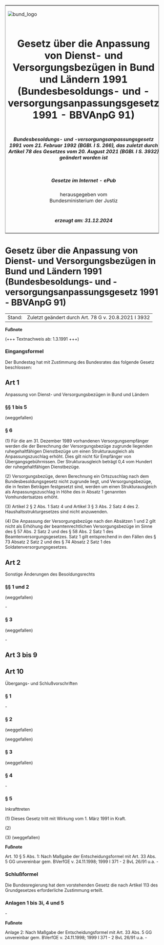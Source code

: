 <span id="DECKBLATT.html"></span>

<table border="0" frame="border" width="100%">

<tr valign="top">

<td align="left">

![bund\_logo](BfJ_2021_Web_de_de.gif)

</td>

<td align="right">

 

</td>

</tr>

<tr align="center" valign="middle">

<td colspan="2">

# Gesetz über die Anpassung von Dienst- und Versorgungsbezügen in Bund und Ländern 1991 (Bundesbesoldungs- und -versorgungsanpassungsgesetz 1991 - BBVAnpG 91)

</td>

</tr>

<tr align="center" valign="middle">

<td colspan="2">

##### Bundesbesoldungs- und -versorgungsanpassungsgesetz 1991 vom 21. Februar 1992 (BGBl. I S. 266), das zuletzt durch Artikel 78 des Gesetzes vom 20. August 2021 (BGBl. I S. 3932) geändert worden ist

</td>

</tr>

<tr align="center" valign="middle">

<td colspan="2">

  
  

##### Gesetze im Internet - ePub  
  
herausgegeben vom  
Bundesministerium der Justiz

</td>

</tr>

<tr align="center" valign="bottom">

<td colspan="2">

  
  

##### erzeugt am: 31.12.2024

</td>

</tr>

</table>

<span id="BJNR002669992.html"></span>

# Gesetz über die Anpassung von Dienst- und Versorgungsbezügen in Bund und Ländern 1991 (Bundesbesoldungs- und -versorgungsanpassungsgesetz 1991 - BBVAnpG 91)

<div>

<div class="jnhtml">

|        |                                                      |
| ------ | ---------------------------------------------------- |
| Stand: | Zuletzt geändert durch Art. 78 G v. 20.8.2021 I 3932 |

</div>

</div>

<div>

  
**Fußnote**

<div class="jnhtml">

<div>

<div class="jurAbsatz">

(+++ Textnachweis ab: 1.3.1991 +++)

</div>

</div>

</div>

</div>

<span id="BJNR002669992BJNE000500314.html"></span>

### Eingangsformel  

<div>

<div class="jnhtml">

<div>

<div class="jurAbsatz">

Der Bundestag hat mit Zustimmung des Bundesrates das folgende Gesetz
beschlossen:

</div>

</div>

</div>

</div>

<span id="BJNR002669992BJNG000100314.html"></span>

## Art 1  
Anpassung von Dienst- und Versorgungsbezügen in Bund und Ländern

<span id="BJNR002669992BJNE000601310.html"></span>

### §§ 1 bis 5  
(weggefallen)

<span id="BJNR002669992BJNE001101116.html"></span>

### § 6  

<div>

<div class="jnhtml">

<div>

<div class="jurAbsatz">

(1) Für die am 31. Dezember 1989 vorhandenen Versorgungsempfänger werden
die der Berechnung der Versorgungsbezüge zugrunde liegenden
ruhegehaltfähigen Dienstbezüge um einen Strukturausgleich als
Anpassungszuschlag erhöht. Dies gilt nicht für Empfänger von
Übergangsgebührnissen. Der Strukturausgleich beträgt 0,4 vom Hundert
der ruhegehaltfähigen Dienstbezüge.

</div>

<div class="jurAbsatz">

(2) Versorgungsbezüge, deren Berechnung ein Ortszuschlag nach dem
Bundesbesoldungsgesetz nicht zugrunde liegt, und Versorgungsbezüge, die
in festen Beträgen festgesetzt sind, werden um einen Strukturausgleich
als Anpassungszuschlag in Höhe des in Absatz 1 genannten
Vomhundertsatzes erhöht.

</div>

<div class="jurAbsatz">

(3) Artikel 2 § 2 Abs. 1 Satz 4 und Artikel 3 § 3 Abs. 2 Satz 4 des 2.
Haushaltsstrukturgesetzes sind nicht anzuwenden.

</div>

<div class="jurAbsatz">

(4) Die Anpassung der Versorgungsbezüge nach den Absätzen 1 und 2 gilt
nicht als Erhöhung der beamtenrechtlichen Versorgungsbezüge im Sinne des
§ 57 Abs. 2 Satz 2 und des § 58 Abs. 2 Satz 1 des
Beamtenversorgungsgesetzes. Satz 1 gilt entsprechend in den Fällen des §
73 Absatz 2 Satz 2 und des § 74 Absatz 2 Satz 1 des
Soldatenversorgungsgesetzes.

</div>

</div>

</div>

</div>

<span id="BJNR002669992BJNG000200314.html"></span>

## Art 2  
Sonstige Änderungen des Besoldungsrechts

<span id="BJNR002669992BJNE001200314.html"></span>

### §§ 1 und 2  
(weggefallen)

<div>

<div class="jnhtml">

<div>

<div class="jurAbsatz">

\-

</div>

</div>

</div>

</div>

<span id="BJNR002669992BJNE001301310.html"></span>

### § 3  
(weggefallen)

<div>

<div class="jnhtml">

<div>

<div class="jurAbsatz">

\-

</div>

</div>

</div>

</div>

<span id="BJNR002669992BJNG000300314.html"></span>

## Art 3 bis 9  

<span id="BJNR002669992BJNG000400314.html"></span>

## Art 10  
Übergangs- und Schlußvorschriften

<span id="BJNR002669992BJNE001400314.html"></span>

### § 1  

<div>

<div class="jnhtml">

<div>

<div class="jurAbsatz">

\-

</div>

</div>

</div>

</div>

<span id="BJNR002669992BJNE001501310.html"></span>

### § 2  
(weggefallen)

<div>

<div class="jnhtml">

<div>

<div class="jurAbsatz">

(weggefallen)

</div>

</div>

</div>

</div>

<span id="BJNR002669992BJNE001602310.html"></span>

### § 3  
(weggefallen)

<span id="BJNR002669992BJNE001700314.html"></span>

### § 4  

<div>

<div class="jnhtml">

<div>

<div class="jurAbsatz">

\-

</div>

</div>

</div>

</div>

<span id="BJNR002669992BJNE001801116.html"></span>

### § 5  
Inkrafttreten

<div>

<div class="jnhtml">

<div>

<div class="jurAbsatz">

(1) Dieses Gesetz tritt mit Wirkung vom 1. März 1991 in Kraft.

</div>

<div class="jurAbsatz">

(2)

</div>

<div class="jurAbsatz">

(3) (weggefallen)

</div>

</div>

</div>

</div>

<div>

  
**Fußnote**

<div class="jnhtml">

<div>

<div class="jurAbsatz">

Art. 10 § 5 Abs. 1: Nach Maßgabe der Entscheidungsformel mit Art. 33
Abs. 5 GG unvereinbar gem. BVerfGE v. 24.11.1998; 1999 I 371 - 2 BvL
26/91 u.a. -

</div>

</div>

</div>

</div>

<span id="BJNR002669992BJNE001900314.html"></span>

### Schlußformel  

<div>

<div class="jnhtml">

<div>

<div class="jurAbsatz">

Die Bundesregierung hat dem vorstehenden Gesetz die nach Artikel 113 des
Grundgesetzes erforderliche Zustimmung erteilt.

</div>

</div>

</div>

</div>

<span id="BJNR002669992BJNE002000314.html"></span>

### Anlagen 1 bis 3i, 4 und 5  

<div>

<div class="jnhtml">

<div>

<div class="jurAbsatz">

\-

</div>

</div>

</div>

</div>

<div>

  
**Fußnote**

<div class="jnhtml">

<div>

<div class="jurAbsatz">

Anlage 2: Nach Maßgabe der Entscheidungsformel mit Art. 33 Abs. 5 GG
unvereinbar gem. BVerfGE v. 24.11.1998; 1999 I 371 - 2 BvL 26/91 u.a. -

</div>

</div>

</div>

</div>
